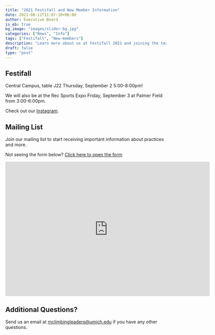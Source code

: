 ```yaml
---
title: "2021 Festifall and New Member Information"
date: 2021-08-11T11:07:10+06:00
author: Executive Board
is_eb: true
bg_image: "images/slider-bg.jpg"
categories: ["News", "Info"]
tags: ["Festifall", "New-members"]
description: "Learn more about us at Festifall 2021 and joining the team. We will update this page with all the Festifall details as soon as they are available."
draft: false
type: "post"
---
```


## Festifall

Central Campus, table J22 Thursday, September 2 5:00-8:00pm!

We will also be at the Rec Sports Expo Friday, September 3 at Palmer Field from 3:00-6:00pm.


Check out our <a href="https://www.instagram.com/michiganclimbingteam/">Instagram</a>.

## Mailing List

Join our mailing list to start receiving important information about practices and more.

Not seeing the form below? <a href="https://docs.google.com/forms/d/e/1FAIpQLSfcgzVN6-6JRWVT1IsKWI3bdjcniUGb3-uK3ujQx4ii97Hm1w/viewform?usp=sf_link">Click here to open the form</a> 

<iframe src="https://docs.google.com/forms/d/e/1FAIpQLSfcgzVN6-6JRWVT1IsKWI3bdjcniUGb3-uK3ujQx4ii97Hm1w/viewform?embedded=true" width="640" height="421" frameborder="0" marginheight="0" marginwidth="0">Loading…</iframe>


## Additional Questions?

Send us an email at <a href="mailto:mclimbingleaders@umich.edu">mclimbingleaders@umich.edu</a> if you have any other questions.
